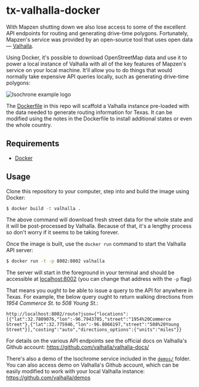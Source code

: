# tx-valhalla-docker

With Mapzen shutting down we also lose access to some of the excellent API endpoints for routing and generating drive-time polygons. Fortunately, Mapzen's service was provided by an open-source tool that uses open data &mdash; [Valhalla](https://github.com/valhalla/valhalla).

Using Docker, it's possible to download OpenStreetMap data and use it to power a local instance of Valhalla with all of the key features of Mapzen's service on your local machine. It'll allow you to do things that would normally take expensive API queries locally, such as generating drive-time polygons:

![Isochrone example logo](/etc/isochrone-example.gif?raw=true)

The [Dockerfile](Dockerfile) in this repo will scaffold a Valhalla instance pre-loaded with the data needed to generate routing information for Texas. It can be modified using the notes in the Dockerfile to install additional states or even the whole country.

## Requirements

- [Docker](https://www.docker.com/docker-mac)

## Usage

Clone this repository to your computer, step into and build the image using Docker:

```sh
$ docker build -t valhalla .
```

The above command will download fresh street data for the whole state and it will be post-processed by Valhalla. Because of that, it's a lengthy process so don't worry if it seems to be taking forever.

Once the image is built, use the `docker run` command to start the Valhalla API server:

```sh
$ docker run -t -p 8002:8002 valhalla
```

The server will start in the foreground in your terminal and should be accessible at [localhost:8002](http://localhost:8002) (you can change that address with the `-p` flag)

That means you ought to be able to issue a query to the API for anywhere in Texas. For example, the below query ought to return walking directions from _1954 Commerce St._ to _508 Young St._:

```
http://localhost:8002/route?json={"locations":[{"lat":32.7809076,"lon":-96.7943785,"street":"1954%20Commerce Street"},{"lat":32.775946,"lon":-96.8066197,"street":"508%20Young Street"}],"costing":"auto","directions_options":{"units":"miles"}}
```

For details on the various API endpoints see the official docs on Valhalla's Github account: https://github.com/valhalla/valhalla-docs/

There's also a demo of the Isochrome service included in the [`demos/`](demos/) folder. You can also access demo on Valhalla's Github account, which can be easily modified to work with your local Valhalla instance: https://github.com/valhalla/demos

